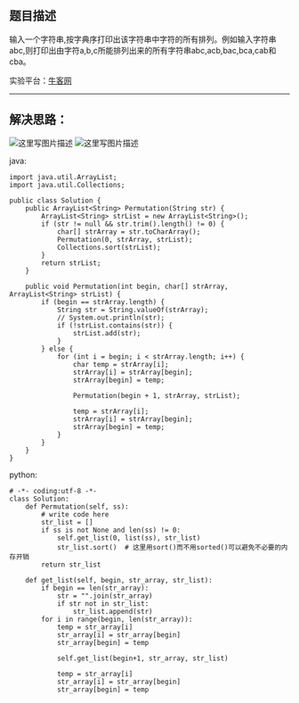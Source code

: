 ﻿**题目描述**
--------

输入一个字符串,按字典序打印出该字符串中字符的所有排列。例如输入字符串abc,则打印出由字符a,b,c所能排列出来的所有字符串abc,acb,bac,bca,cab和cba。

实验平台：[牛客网](https://www.nowcoder.com/ta/coding-interviews?page=1)

---------


**解决思路：**
---------
![这里写图片描述](https://img.blog.csdn.net/20180330192042348?/2/text/aHR0cHM6Ly9ibG9nLmNzZG4ubmV0L3dhbmc0NTQ1OTIyOTc=/font/5a6L5L2T/fontsize/400/fill/I0JBQkFCMA==/dissolve/70)
![这里写图片描述](https://img.blog.csdn.net/20180330192051448?/2/text/aHR0cHM6Ly9ibG9nLmNzZG4ubmV0L3dhbmc0NTQ1OTIyOTc=/font/5a6L5L2T/fontsize/400/fill/I0JBQkFCMA==/dissolve/70)



java:
```
import java.util.ArrayList;
import java.util.Collections;

public class Solution {
    public ArrayList<String> Permutation(String str) {
		ArrayList<String> strList = new ArrayList<String>();
		if (str != null && str.trim().length() != 0) {
			char[] strArray = str.toCharArray();
			Permutation(0, strArray, strList);
			Collections.sort(strList);
		}
		return strList;
	}

	public void Permutation(int begin, char[] strArray, ArrayList<String> strList) {
		if (begin == strArray.length) {
			String str = String.valueOf(strArray);
			// System.out.println(str);
			if (!strList.contains(str)) {
				strList.add(str);
			}
		} else {
			for (int i = begin; i < strArray.length; i++) {
				char temp = strArray[i];
				strArray[i] = strArray[begin];
				strArray[begin] = temp;

				Permutation(begin + 1, strArray, strList);

				temp = strArray[i];
				strArray[i] = strArray[begin];
				strArray[begin] = temp;
			}
		}
	}
}
```


python:
```
# -*- coding:utf-8 -*-
class Solution:
    def Permutation(self, ss):
        # write code here
        str_list = []
        if ss is not None and len(ss) != 0:
            self.get_list(0, list(ss), str_list)
            str_list.sort()  # 这里用sort()而不用sorted()可以避免不必要的内存开销
        return str_list

    def get_list(self, begin, str_array, str_list):
        if begin == len(str_array):
            str = "".join(str_array)
            if str not in str_list:
                str_list.append(str)
        for i in range(begin, len(str_array)):
            temp = str_array[i]
            str_array[i] = str_array[begin]
            str_array[begin] = temp

            self.get_list(begin+1, str_array, str_list)

            temp = str_array[i]
            str_array[i] = str_array[begin]
            str_array[begin] = temp
```